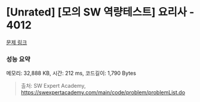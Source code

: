 # [Unrated] [모의 SW 역량테스트] 요리사 - 4012 

[문제 링크](https://swexpertacademy.com/main/code/problem/problemDetail.do?contestProbId=AWIeUtVakTMDFAVH) 

### 성능 요약

메모리: 32,888 KB, 시간: 212 ms, 코드길이: 1,790 Bytes



> 출처: SW Expert Academy, https://swexpertacademy.com/main/code/problem/problemList.do